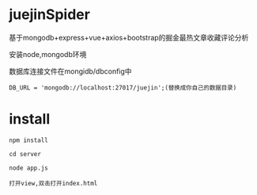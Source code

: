 # juejinSpider
基于mongodb+express+vue+axios+bootstrap的掘金最热文章收藏评论分析

安装node,mongodb环境

数据库连接文件在mongidb/dbconfig中

    DB_URL = 'mongodb://localhost:27017/juejin';(替换成你自己的数据目录)

# install

    npm install

    cd server

    node app.js

    打开view,双击打开index.html